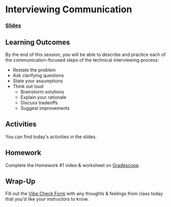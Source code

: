 # Interviewing Communication

### [**Slides**](https://docs.google.com/presentation/d/1qBL_ySjDahIzPG-3mtFGY_qP_dLqhhub5YPZp0V9RxY/edit?usp=sharing)

## Learning Outcomes

By the end of this session, you will be able to describe and practice each of the communication-focused steps of the technical interviewing process:

- Restate the problem
- Ask clarifying questions
- State your assumptions
- Think out loud
  - Brainstorm solutions
  - Explain your rationale
  - Discuss tradeoffs
  - Suggest improvements

## Activities

You can find today's activities in the slides.

## Homework

Complete the Homework #1 video & worksheet on [Gradescope](https://gradescope.com).

## Wrap-Up

Fill out the [Vibe Check Form](https://forms.gle/3tCpS457XudkypmSA) with any thoughts & feelings from class today that you'd like your instructors to know.